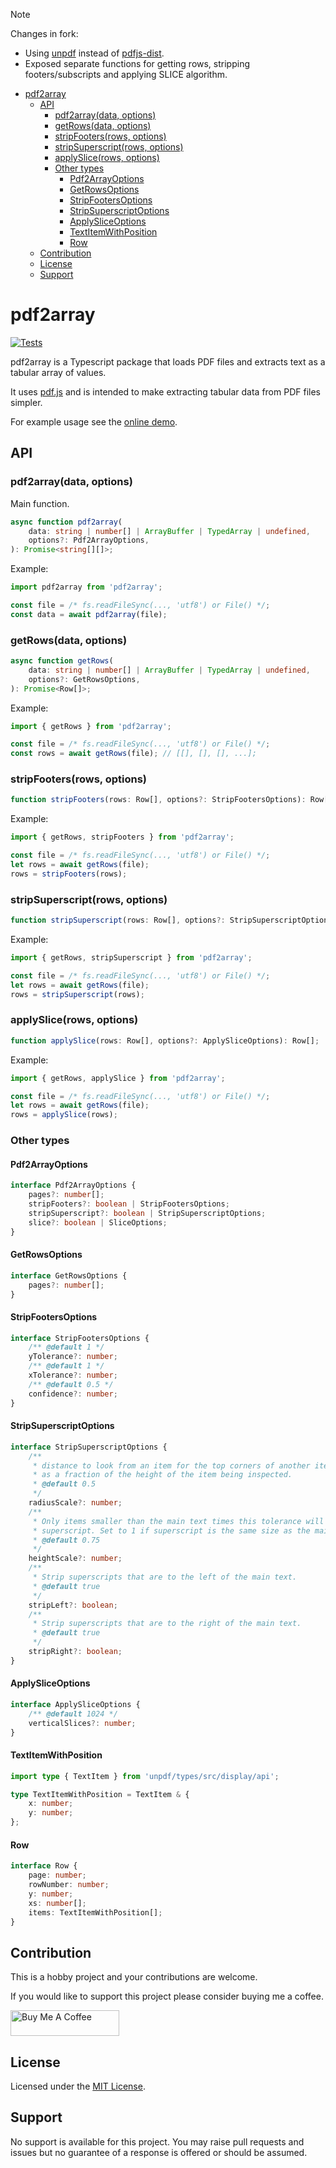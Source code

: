 > [!NOTE]
> Changes in fork:
>
> -   Using [unpdf](https://github.com/unjs/unpdf) instead of [pdfjs-dist](https://www.npmjs.com/package/pdfjs-dist).
> -   Exposed separate functions for getting rows, stripping footers/subscripts and applying SLICE algorithm.

-   [pdf2array](#pdf2array)
    -   [API](#api)
        -   [pdf2array(data, options)](#pdf2arraydata-options)
        -   [getRows(data, options)](#getrowsdata-options)
        -   [stripFooters(rows, options)](#stripfootersrows-options)
        -   [stripSuperscript(rows, options)](#stripsuperscriptrows-options)
        -   [applySlice(rows, options)](#applyslicerows-options)
        -   [Other types](#other-types)
            -   [Pdf2ArrayOptions](#pdf2arrayoptions)
            -   [GetRowsOptions](#getrowsoptions)
            -   [StripFootersOptions](#stripfootersoptions)
            -   [StripSuperscriptOptions](#stripsuperscriptoptions)
            -   [ApplySliceOptions](#applysliceoptions)
            -   [TextItemWithPosition](#textitemwithposition)
            -   [Row](#row)
    -   [Contribution](#contribution)
    -   [License](#license)
    -   [Support](#support)

# pdf2array

[![Tests](https://github.com/tonyroberts/pdf2array/actions/workflows/tests.yml/badge.svg?branch=main)](https://github.com/tonyroberts/pdf2array/actions/workflows/tests.yml)

pdf2array is a Typescript package that loads PDF files and extracts text as a tabular array of values.

It uses [pdf.js](https://github.com/mozilla/pdf.js/) and is intended to make extracting tabular data from PDF files simpler.

For example usage see the [online demo](https://tonyroberts.github.io/pdf2array/).

## API

### pdf2array(data, options)

Main function.

```ts
async function pdf2array(
	data: string | number[] | ArrayBuffer | TypedArray | undefined,
	options?: Pdf2ArrayOptions,
): Promise<string[][]>;
```

Example:

```ts
import pdf2array from 'pdf2array';

const file = /* fs.readFileSync(..., 'utf8') or File() */;
const data = await pdf2array(file);
```

### getRows(data, options)

```ts
async function getRows(
	data: string | number[] | ArrayBuffer | TypedArray | undefined,
	options?: GetRowsOptions,
): Promise<Row[]>;
```

Example:

```ts
import { getRows } from 'pdf2array';

const file = /* fs.readFileSync(..., 'utf8') or File() */;
const rows = await getRows(file); // [[], [], [], ...];
```

### stripFooters(rows, options)

```ts
function stripFooters(rows: Row[], options?: StripFootersOptions): Row[];
```

Example:

```ts
import { getRows, stripFooters } from 'pdf2array';

const file = /* fs.readFileSync(..., 'utf8') or File() */;
let rows = await getRows(file);
rows = stripFooters(rows);
```

### stripSuperscript(rows, options)

```ts
function stripSuperscript(rows: Row[], options?: StripSuperscriptOptions): Row[];
```

Example:

```ts
import { getRows, stripSuperscript } from 'pdf2array';

const file = /* fs.readFileSync(..., 'utf8') or File() */;
let rows = await getRows(file);
rows = stripSuperscript(rows);
```

### applySlice(rows, options)

```ts
function applySlice(rows: Row[], options?: ApplySliceOptions): Row[];
```

Example:

```ts
import { getRows, applySlice } from 'pdf2array';

const file = /* fs.readFileSync(..., 'utf8') or File() */;
let rows = await getRows(file);
rows = applySlice(rows);
```

### Other types

#### Pdf2ArrayOptions

```ts
interface Pdf2ArrayOptions {
	pages?: number[];
	stripFooters?: boolean | StripFootersOptions;
	stripSuperscript?: boolean | StripSuperscriptOptions;
	slice?: boolean | SliceOptions;
}
```

#### GetRowsOptions

```ts
interface GetRowsOptions {
	pages?: number[];
}
```

#### StripFootersOptions

```ts
interface StripFootersOptions {
	/** @default 1 */
	yTolerance?: number;
	/** @default 1 */
	xTolerance?: number;
	/** @default 0.5 */
	confidence?: number;
}
```

#### StripSuperscriptOptions

```ts
interface StripSuperscriptOptions {
	/**
	 * distance to look from an item for the top corners of another item,
	 * as a fraction of the height of the item being inspected.
	 * @default 0.5
	 */
	radiusScale?: number;
	/**
	 * Only items smaller than the main text times this tolerance will be assumed to be
	 * superscript. Set to 1 if superscript is the same size as the main text.
	 * @default 0.75
	 */
	heightScale?: number;
	/**
	 * Strip superscripts that are to the left of the main text.
	 * @default true
	 */
	stripLeft?: boolean;
	/**
	 * Strip superscripts that are to the right of the main text.
	 * @default true
	 */
	stripRight?: boolean;
}
```

#### ApplySliceOptions

```ts
interface ApplySliceOptions {
	/** @default 1024 */
	verticalSlices?: number;
}
```

#### TextItemWithPosition

```ts
import type { TextItem } from 'unpdf/types/src/display/api';

type TextItemWithPosition = TextItem & {
	x: number;
	y: number;
};
```

#### Row

```ts
interface Row {
	page: number;
	rowNumber: number;
	y: number;
	xs: number[];
	items: TextItemWithPosition[];
}
```

## Contribution

This is a hobby project and your contributions are welcome.

If you would like to support this project please consider buying me a coffee.

<a href="https://www.buymeacoffee.com/tonyroberts" target="_blank"><img src="https://cdn.buymeacoffee.com/buttons/default-orange.png" alt="Buy Me A Coffee" height="41" width="174"></a>

## License

Licensed under the [MIT License](https://raw.githubusercontent.com/tonyroberts/pdf2array/main/LICENSE).

## Support

No support is available for this project. You may raise pull requests and issues but no guarantee of a response is offered or should be assumed.
